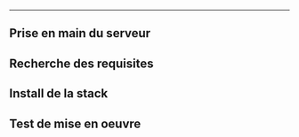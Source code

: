 ___

## Prise en main du serveur

## Recherche des requisites

## Install de la stack

## Test de mise en oeuvre

